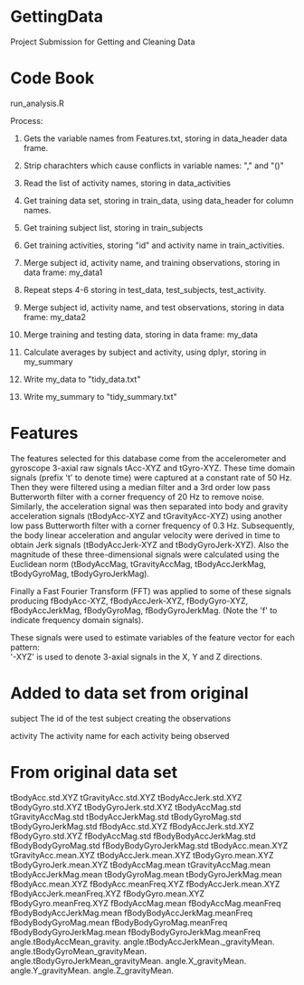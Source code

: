# GettingData
Project Submission for Getting and Cleaning Data

Code Book
=================

run_analysis.R

Process:

1. Gets the variable names from Features.txt, storing in data_header data frame.

2. Strip charachters which cause conflicts in variable names: "," and "()"

3. Read the list of activity names, storing in data_activities

4. Get training data set, storing in train_data, using data_header for column names.

5. Get training subject list, storing in train_subjects

6. Get training activities,  storing "id" and activity name in train_activities.

7. Merge subject id, activity name, and training observations, storing in data frame: my_data1

8. Repeat steps 4-6 storing in test_data, test_subjects, test_activity.

9. Merge subject id, activity name, and test observations, storing in data frame: my_data2

10. Merge training and testing data, storing in data frame: my_data

11. Calculate averages by subject and activity, using dplyr, storing in my_summary

12. Write my_data to "tidy_data.txt"

13. Write my_summary to "tidy_summary.txt"


Features
=================

The features selected for this database come from the accelerometer and 
gyroscope 3-axial raw signals tAcc-XYZ and tGyro-XYZ. These time domain 
signals (prefix 't' to denote time) were captured at a constant rate of 50 
Hz. Then they were filtered using a median filter and a 3rd order low pass 
Butterworth filter with a corner frequency of 20 Hz to remove noise. 
Similarly, the acceleration signal was then separated into body and 
gravity acceleration signals (tBodyAcc-XYZ and tGravityAcc-XYZ) using 
another low pass Butterworth filter with a corner frequency of 0.3 Hz. 
Subsequently, the body linear acceleration and angular velocity were 
derived in time to obtain Jerk signals (tBodyAccJerk-XYZ and 
tBodyGyroJerk-XYZ). Also the magnitude of these three-dimensional signals 
were calculated using the Euclidean norm (tBodyAccMag, tGravityAccMag, 
tBodyAccJerkMag, tBodyGyroMag, tBodyGyroJerkMag). 

Finally a Fast Fourier Transform (FFT) was applied to some of these 
signals producing fBodyAcc-XYZ, fBodyAccJerk-XYZ, fBodyGyro-XYZ, 
fBodyAccJerkMag, fBodyGyroMag, fBodyGyroJerkMag. (Note the 'f' to indicate 
frequency domain signals). 

These signals were used to estimate variables of the feature vector for 
each pattern:  
'-XYZ' is used to denote 3-axial signals in the X, Y and Z directions.


Added to data set from original
==================
subject		The id of the test subject creating the observations

activity	The activity name for each activity being observed

From original data set
==================
tBodyAcc.std.XYZ
tGravityAcc.std.XYZ
tBodyAccJerk.std.XYZ
tBodyGyro.std.XYZ
tBodyGyroJerk.std.XYZ
tBodyAccMag.std
tGravityAccMag.std
tBodyAccJerkMag.std
tBodyGyroMag.std
tBodyGyroJerkMag.std
fBodyAcc.std.XYZ
fBodyAccJerk.std.XYZ
fBodyGyro.std.XYZ
fBodyAccMag.std
fBodyBodyAccJerkMag.std
fBodyBodyGyroMag.std
fBodyBodyGyroJerkMag.std
tBodyAcc.mean.XYZ
tGravityAcc.mean.XYZ
tBodyAccJerk.mean.XYZ
tBodyGyro.mean.XYZ
tBodyGyroJerk.mean.XYZ
tBodyAccMag.mean
tGravityAccMag.mean
tBodyAccJerkMag.mean
tBodyGyroMag.mean
tBodyGyroJerkMag.mean
fBodyAcc.mean.XYZ
fBodyAcc.meanFreq.XYZ
fBodyAccJerk.mean.XYZ
fBodyAccJerk.meanFreq.XYZ
fBodyGyro.mean.XYZ
fBodyGyro.meanFreq.XYZ
fBodyAccMag.mean
fBodyAccMag.meanFreq
fBodyBodyAccJerkMag.mean
fBodyBodyAccJerkMag.meanFreq
fBodyBodyGyroMag.mean
fBodyBodyGyroMag.meanFreq
fBodyBodyGyroJerkMag.mean
fBodyBodyGyroJerkMag.meanFreq
angle.tBodyAccMean_gravity.
angle.tBodyAccJerkMean._gravityMean.
angle.tBodyGyroMean_gravityMean.
angle.tBodyGyroJerkMean_gravityMean.
angle.X_gravityMean.
angle.Y_gravityMean.
angle.Z_gravityMean.
